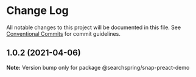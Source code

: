# Change Log

All notable changes to this project will be documented in this file.
See [Conventional Commits](https://conventionalcommits.org) for commit guidelines.

## 1.0.2 (2021-04-06)

**Note:** Version bump only for package @searchspring/snap-preact-demo
